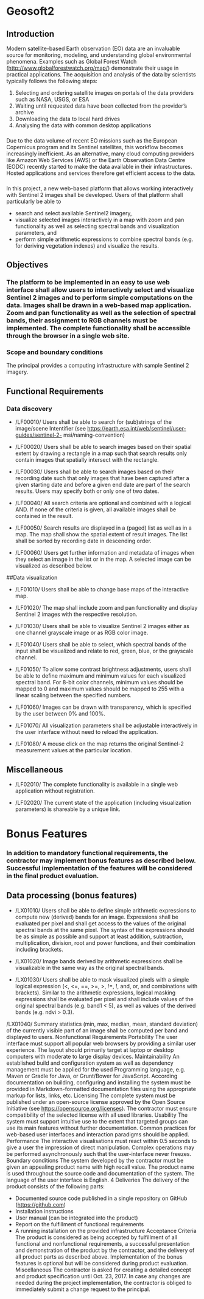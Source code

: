 # Geosoft2

## Introduction
Modern satellite-based Earth observation (EO) data are an invaluable source for monitoring, modeling, and understanding global environmental phenomena. Examples such as Global Forest Watch (http://www.globalforestwatch.org/map/) demonstrate their usage in practical applications. The acquisition and analysis of the data by scientists typically follows the following steps:
1. Selecting and ordering satellite images on portals of the data providers such as NASA, USGS, or ESA
2. Waiting until requested data have been collected from the provider’s archive
3. Downloading the data to local hard drives
4. Analysing the data with common desktop applications
###
Due to the data volume of recent EO missions such as the European Copernicus program and its Sentinel satellites, this workflow becomes increasingly inefficient. As an alternative, many cloud computing providers like Amazon Web Services (AWS) or the Earth Observation Data Centre (EODC) recently started to make the data available in their infrastructures. Hosted applications and services therefore get efficient access to the data.
###
In this project, a new web-based platform that allows working interactively with Sentinel 2 images shall be developed. Users of that platform shall particularly be able to
* search and select available Sentinel2 imagery,
* visualize selected images interactively in a map with zoom and pan functionality as
well as selecting spectral bands and visualization parameters, and
* perform simple arithmetic expressions to combine spectral bands (e.g. for deriving
vegetation indexes) and visualize the results.

## Objectives
### The platform to be implemented in an easy to use web interface shall allow users to interactively select and visualize Sentinel 2 images and to perform simple computations on the data. Images shall be drawn in a web-based map application. Zoom and pan functionality as well as the selection of spectral bands, their assignment to RGB channels must be implemented. The complete functionality shall be accessible through the browser in a single web site.

### Scope and boundary conditions
The principal provides a computing infrastructure with sample Sentinel 2 imagery.

## Functional Requirements
### Data discovery

* /LF00010/   Users shall be able to search for (sub)strings of the image/scene Intentifier (see https://earth.esa.int/web/sentinel/user-guides/sentinel-2- msi/naming-convention)

* /LF00020/   Users shall be able to search images based on their spatial extent by drawing
              a rectangle in a map such that search results only contain images that spatially intersect with the rectangle.

* /LF00030/   Users shall be able to search images based on their recording date such
              that only images that have been captured after a given starting date and before a given end date are part of the search results. Users may specify both or only one of two dates.
* /LF00040/   All search criteria are optional and combined with a logical AND. If none of
              the criteria is given, all available images shall be contained in the result.

* /LF00050/   Search results are displayed in a (paged) list as well as in a map. The
              map shall show the spatial extent of result images. The list shall be sorted by recording date in descending order.

* /LF00060/   Users get further information and metadata of images when they select an
              image in the list or in the map. A selected image can be visualized as described below.






##Data visualization
* /LF01010/   Users shall be able to change base maps of the interactive map.

* /LF01020/   The map shall include zoom and pan functionality and display Sentinel 2
              images with the respective resolution.

* /LF01030/   Users shall be able to visualize Sentinel 2 images either as one
              channel grayscale image or as RGB color image.

* /LF01040/   Users shall be able to select, which spectral bands of the input
              shall be visualized and relate to red, green, blue, or the grayscale channel.

* /LF01050/   To allow some contrast brightness adjustments, users shall be able to
              define maximum and minimum values for each visualized spectral band. For 8-bit color channels, minimum values should be mapped to 0 and maximum values should be mapped to 255 with a linear scaling between the specified numbers.

* /LF01060/   Images can be drawn with transparency, which is specified by the user
              between 0% and 100%.

* /LF01070/   All visualization parameters shall be adjustable interactively in
              the user interface without need to reload the application.

* /LF01080/   A mouse click on the map returns the original Sentinel-2
              measurement values at the particular location.




## Miscellaneous

* /LF02010/   The complete functionality is available in a single web
              application without registration.

* /LF02020/   The current state of the application (including visualization parameters)
              is shareable by a unique link.

# Bonus Features

### In addition to mandatory functional requirements, the contractor may implement bonus features as described below. Successful implementation of the features will be considered in the final product evaluation.

## Data processing (bonus features)

* /LX01010/   Users shall be able to define simple arithmetic expressions to
              compute new (derived) bands for an image. Expressions shall be evaluated per pixel and shall get access to the values of the original spectral bands at the same pixel. The syntax of the expressions should be as simple as possible and support at least addition, subtraction, multiplication, division, root and power functions, and their combination including brackets.

* /LX01020/     Image bands derived by arithmetic expressions shall be visualizable
              in the same way as the original spectral bands.

* /LX01030/     Users shall be able to mask visualized pixels with a simple logical
              expression (<, <=, ==, >=, >, !=, !, and, or, and combinations with brackets). Similar to the arithmetic expressions, logical masking expressions shall be evaluated per pixel and shall include values of the original spectral bands (e.g. band1 < 5), as well as values of the derived bands (e.g. ndvi > 0.3).




/LX01040/ Summary statistics (min, max, median, mean, standard deviation) of the currently visible part of an image shall be computed per band and displayed to users.
Nonfunctional Requirements
Portability
The user interface must support all popular web browsers by providing a similar user experience. The layout should primarily target at laptop or desktop computers with moderate to large display devices.
Maintainability
An established build and configuration system as well as dependency management must be applied for the used Programming language, e.g. Maven or Gradle for Java, or Grunt/Bower for JavaScript. According documentation on building, configuring and installing the system must be provided in Markdown-formatted documentation files using the appropriate markup for lists, links, etc.
Licensing
The complete system must be published under an open-source license approved by the Open Source Initiative (see https://opensource.org/licenses). The contractor must ensure compatibility of the selected license with all used libraries.
Usability
The system must support intuitive use to the extent that targeted groups can use its main features without further documentation. Common practices for web-based user interfaces and interaction paradigms should be applied.
Performance
The interactive visualisations must react within 0.5 seconds to give a user the impression of direct manipulation. Complex operations may be performed asynchronously such that the user-interface never freezes.
Boundary conditions
The system developed by the contractor must be given an appealing product name with high recall value. The product name is used throughout the source code and documentation of the system.
The language of the user interface is English.
 4
Deliveries
The delivery of the product consists of the following parts:
- Documented source code published in a single repository on GitHub
(https://github.com)
- Installation instructions
- User manual (can be integrated into the product)
- Report on the fulfillment of functional requirements
- A running installation on the provided infrastructure
Acceptance Criteria
The product is considered as being accepted by fulfillment of all functional and nonfunctional requirements, a successful presentation and demonstration of the product by the contractor, and the delivery of all product parts as described above. Implementation of the bonus features is optional but will be considered during product evaluation.
Miscellaneous
The contractor is asked for creating a detailed concept and product specification until Oct. 23, 2017. In case any changes are needed during the project implementation, the contractor is obliged to immediately submit a change request to the principal.
